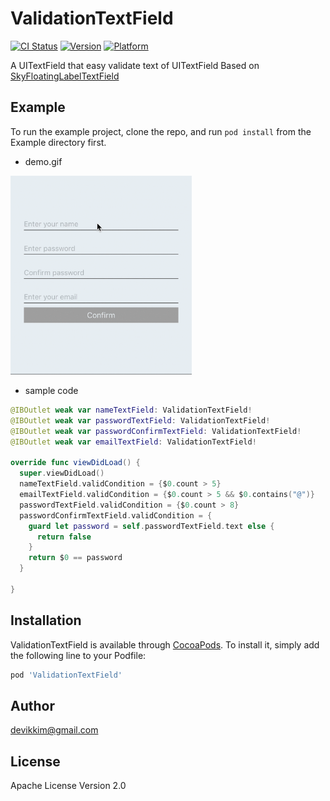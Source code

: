 # ValidationTextField

[![CI Status](https://img.shields.io/travis/devikkim@gmail.com/ValidationTextField.svg?style=flat)](https://travis-ci.org/devikkim@gmail.com/ValidationTextField)
[![Version](https://img.shields.io/cocoapods/v/ValidationTextField.svg?style=flat)](https://cocoapods.org/pods/ValidationTextField)
[![Platform](https://img.shields.io/cocoapods/p/ValidationTextField.svg?style=flat)](https://cocoapods.org/pods/ValidationTextField)

A UITextField that easy validate text of UITextField 
Based on [SkyFloatingLabelTextField](https://github.com/Skyscanner/SkyFloatingLabelTextField)

## Example

To run the example project, clone the repo, and run `pod install` from the Example directory first.

* demo.gif

<img alt="Demo" src="/References/demo.gif?raw=true" width="290">&nbsp;


* sample code

```swift
@IBOutlet weak var nameTextField: ValidationTextField!
@IBOutlet weak var passwordTextField: ValidationTextField!
@IBOutlet weak var passwordConfirmTextField: ValidationTextField!
@IBOutlet weak var emailTextField: ValidationTextField!

override func viewDidLoad() {
  super.viewDidLoad()
  nameTextField.validCondition = {$0.count > 5}
  emailTextField.validCondition = {$0.count > 5 && $0.contains("@")}
  passwordTextField.validCondition = {$0.count > 8}
  passwordConfirmTextField.validCondition = {
    guard let password = self.passwordTextField.text else {
      return false
    }
    return $0 == password
  }

}
```

## Installation

ValidationTextField is available through [CocoaPods](https://cocoapods.org). To install
it, simply add the following line to your Podfile:

```ruby
pod 'ValidationTextField'
```

## Author

devikkim@gmail.com

## License

Apache License Version 2.0
